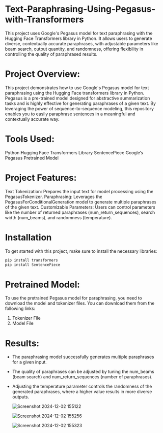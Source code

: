 # Text-Paraphrasing-Using-Pegasus-with-Transformers
This project uses Google's Pegasus model for text paraphrasing with the Hugging Face Transformers library in Python. It allows users to generate diverse, contextually accurate paraphrases, with adjustable parameters like beam search, output quantity, and randomness, offering flexibility in controlling the quality of paraphrased results.

# Project Overview:
This project demonstrates how to use Google's Pegasus model for text paraphrasing using the Hugging Face transformers library in Python. Pegasus is a pre-trained model designed for abstractive summarization tasks and is highly effective for generating paraphrases of a given text. By leveraging the power of sequence-to-sequence modeling, this repository enables you to easily paraphrase sentences in a meaningful and contextually accurate way.

# Tools Used:
Python
Hugging Face Transformers Library
SentencePiece
Google’s Pegasus Pretrained Model

# Project Features:
Text Tokenization: Prepares the input text for model processing using the PegasusTokenizer.
Paraphrasing: Leverages the PegasusForConditionalGeneration model to generate multiple paraphrases of the given text.
Customizable Parameters: Users can control parameters like the number of returned paraphrases (num_return_sequences), search width (num_beams), and randomness (temperature).

# Installation
To get started with this project, make sure to install the necessary libraries:

```bash
pip install transformers
pip install SentencePiece
```

# Pretrained Model:
To use the pretrained Pegasus model for paraphrasing, you need to download the model and tokenizer files. You can download them from the following links:

1. Tokenizer File
2. Model File

# Results:
- The paraphrasing model successfully generates multiple paraphrases for a given input.
- The quality of paraphrases can be adjusted by tuning the num_beams (beam search) and num_return_sequences (number of paraphrases).
- Adjusting the temperature parameter controls the randomness of the generated paraphrases, where a higher value results in more diverse outputs.

  ![Screenshot 2024-12-02 155122](https://github.com/user-attachments/assets/f67eb681-ae85-453e-bdd9-371f63afda40)

  ![Screenshot 2024-12-02 155256](https://github.com/user-attachments/assets/b34931a5-8391-4d3c-a986-e7869fffbb53)

  ![Screenshot 2024-12-02 155323](https://github.com/user-attachments/assets/43a11ddd-2b65-422a-860f-6187d82e3cda)


  

